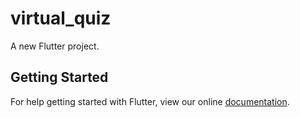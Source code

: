 # virtual_quiz

A new Flutter project.

## Getting Started

For help getting started with Flutter, view our online
[documentation](https://flutter.io/).
